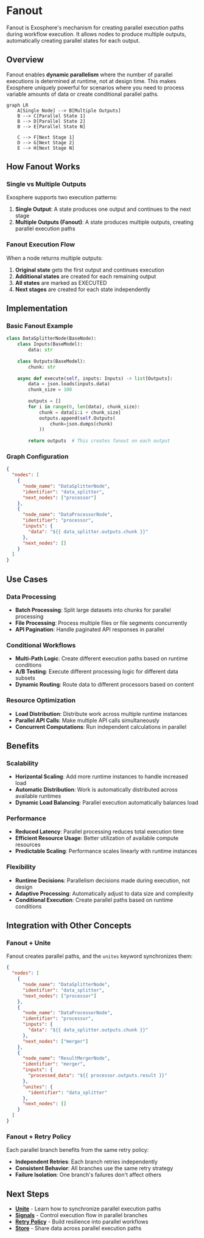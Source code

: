 # Fanout

Fanout is Exosphere's mechanism for creating parallel execution paths during workflow execution. It allows nodes to produce multiple outputs, automatically creating parallel states for each output.

## Overview

Fanout enables **dynamic parallelism** where the number of parallel executions is determined at runtime, not at design time. This makes Exosphere uniquely powerful for scenarios where you need to process variable amounts of data or create conditional parallel paths.

```mermaid
graph LR
    A[Single Node] --> B[Multiple Outputs]
    B --> C[Parallel State 1]
    B --> D[Parallel State 2]
    B --> E[Parallel State N]
    
    C --> F[Next Stage 1]
    D --> G[Next Stage 2]
    E --> H[Next Stage N]
```

## How Fanout Works

### Single vs Multiple Outputs

Exosphere supports two execution patterns:

1. **Single Output**: A state produces one output and continues to the next stage
2. **Multiple Outputs (Fanout)**: A state produces multiple outputs, creating parallel execution paths

### Fanout Execution Flow

When a node returns multiple outputs:

1. **Original state** gets the first output and continues execution
2. **Additional states** are created for each remaining output
3. **All states** are marked as EXECUTED
4. **Next stages** are created for each state independently

## Implementation

### Basic Fanout Example

```python
class DataSplitterNode(BaseNode):
    class Inputs(BaseModel):
        data: str
    
    class Outputs(BaseModel):
        chunk: str
    
    async def execute(self, inputs: Inputs) -> list[Outputs]:
        data = json.loads(inputs.data)
        chunk_size = 100
        
        outputs = []
        for i in range(0, len(data), chunk_size):
            chunk = data[i:i + chunk_size]
            outputs.append(self.Outputs(
                chunk=json.dumps(chunk)
            ))
        
        return outputs  # This creates fanout on each output
```

### Graph Configuration

```json
{
  "nodes": [
    {
      "node_name": "DataSplitterNode",
      "identifier": "data_splitter",
      "next_nodes": ["processor"]
    },
    {
      "node_name": "DataProcessorNode",
      "identifier": "processor",
      "inputs": {
        "data": "${{ data_splitter.outputs.chunk }}"
      },
      "next_nodes": []
    }
  ]
}
```

## Use Cases

### Data Processing
- **Batch Processing**: Split large datasets into chunks for parallel processing
- **File Processing**: Process multiple files or file segments concurrently
- **API Pagination**: Handle paginated API responses in parallel

### Conditional Workflows
- **Multi-Path Logic**: Create different execution paths based on runtime conditions
- **A/B Testing**: Execute different processing logic for different data subsets
- **Dynamic Routing**: Route data to different processors based on content

### Resource Optimization
- **Load Distribution**: Distribute work across multiple runtime instances
- **Parallel API Calls**: Make multiple API calls simultaneously
- **Concurrent Computations**: Run independent calculations in parallel

## Benefits

### Scalability
- **Horizontal Scaling**: Add more runtime instances to handle increased load
- **Automatic Distribution**: Work is automatically distributed across available runtimes
- **Dynamic Load Balancing**: Parallel execution automatically balances load

### Performance
- **Reduced Latency**: Parallel processing reduces total execution time
- **Efficient Resource Usage**: Better utilization of available compute resources
- **Predictable Scaling**: Performance scales linearly with runtime instances

### Flexibility
- **Runtime Decisions**: Parallelism decisions made during execution, not design
- **Adaptive Processing**: Automatically adjust to data size and complexity
- **Conditional Execution**: Create parallel paths based on runtime conditions

## Integration with Other Concepts

### Fanout + Unite
Fanout creates parallel paths, and the `unites` keyword synchronizes them:

```json
{
  "nodes": [
    {
      "node_name": "DataSplitterNode",
      "identifier": "data_splitter",
      "next_nodes": ["processor"]
    },
    {
      "node_name": "DataProcessorNode",
      "identifier": "processor",
      "inputs": {
        "data": "${{ data_splitter.outputs.chunk }}"
      },
      "next_nodes": ["merger"]
    },
    {
      "node_name": "ResultMergerNode",
      "identifier": "merger",
      "inputs": {
        "processed_data": "${{ processor.outputs.result }}"
      },
      "unites": {
        "identifier": "data_splitter"
      },
      "next_nodes": []
    }
  ]
}
```

### Fanout + Retry Policy
Each parallel branch benefits from the same retry policy:

- **Independent Retries**: Each branch retries independently
- **Consistent Behavior**: All branches use the same retry strategy
- **Failure Isolation**: One branch's failures don't affect others

## Next Steps

- **[Unite](./unite.md)** - Learn how to synchronize parallel execution paths
- **[Signals](./signals.md)** - Control execution flow in parallel branches
- **[Retry Policy](./retry-policy.md)** - Build resilience into parallel workflows
- **[Store](./store.md)** - Share data across parallel execution paths 

